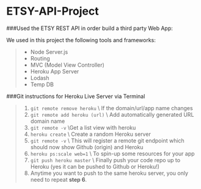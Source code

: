 ETSY-API-Project
=================

###Used the ETSY REST API in order build a third party Web App:


We used in this project the following tools and frameworks:
>- Node Server.js
>- Routing
>- MVC (Model View Controller)
>- Heroku App Server
>- Lodash
>- Temp DB

###Git instructions for Heroku Live Server via Terminal


>1. `git remote remove heroku` \\ If the domain/url/app name changes
>2. `git remote add heroku (url)` \\ Add automatically generated URL domain name
>3. `git remote -v` \\Get a list view with heroku
>4. `heroku create` \\ Create a random Heroku server 
>5. `git remote -v` \\ This will register a remote git endpoint which should now show Github (origin) and Heroku
>6. `heroku ps:scale web=1` \\ To spin-up some resources for your app
>7. `git push heroku master` \\ Finally push your code repo up to Heroku (yes it can be pushed to Github or Heroku!) 
>8.  Anytime you want to push to the same heroku server, you only need to repeat **step 6**.
